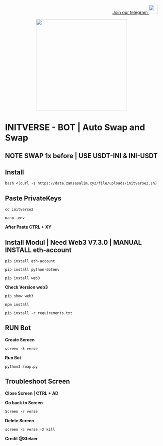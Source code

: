 <p style="font-size:14px" align="right">
<a href="https://t.me/airdropasc" target="_blank">Join our telegram <img src="https://user-images.githubusercontent.com/50621007/183283867-56b4d69f-bc6e-4939-b00a-72aa019d1aea.png" width="30"/></a>
</p>

<p align="center">
  <img height="300" height="auto" src="https://user-images.githubusercontent.com/109174478/209359981-dc19b4bf-854d-4a2a-b803-2547a7fa43f2.jpg">
</p>

# INITVERSE - BOT | Auto Swap and Swap

## NOTE SWAP 1x before | USE USDT-INI & INI-USDT

## Install

```
bash <(curl -s https://data.zamzasalim.xyz/file/uploads/initverse2.sh)
```

## Paste PrivateKeys

```
cd initverse2
```

```
nano .env
```

**After Paste CTRL + XY**

## Install Modul | Need Web3 V7.3.0 | MANUAL INSTALL eth-account

```
pip install eth-account
```

```
pip install python-dotenv
```

```
pip install web3
```

**Check Version web3**

```
pip show web3
```

```
npm install
```

```
pip install -r requirements.txt
```

## RUN Bot

**Create Screen**

```
screen -S verse
```

**Run Bot**

```
python3 swap.py
```

## Troubleshoot Screen

**Close Screen | CTRL + AD**

**Go back to Screen**

```
Screen -r verse
```

**Delete Screen**

```
screen -S verse -X kill
```

**Credit @Stelaer**
